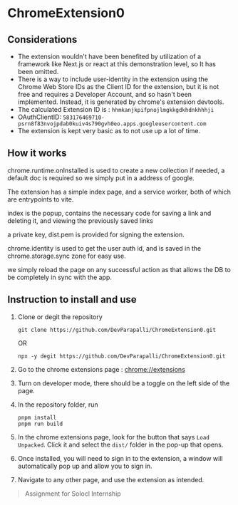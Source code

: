 # ChromeExtension0

## Considerations

- The extension wouldn't have been benefited by utilization of a framework like Next.js or react at this demonstration level, so It has been omitted.
- There is a way to include user-identity in the extension using the Chrome Web Store IDs as the Client ID for the extension, but it is not free and requires a Developer Account, and so hasn't been implemented. Instead, it is generated by chrome's extension devtools.
- The calculated Extension ID is : `hhmkanjkpifpnojlmgkkgdkhdnkhhhji`
- OAuthClientID: `583176469710-psrn8f83nvojpdab0kuiv4s790gvh0eo.apps.googleusercontent.com`
- The extension is kept very basic as to not use up a lot of time.

## How it works

chrome.runtime.onInstalled is used to create a new collection if needed, a default doc is required so we simply put in a address of google.

The extension has a simple index page, and a service worker, both of which are entrypoints to vite.

index is the popup, contains the necessary code for saving a link and deleting it, and viewing the previously saved links

a private key, dist.pem is provided for signing the extension.

chrome.identity is used to get the user auth id, and is saved in the chrome.storage.sync zone for easy use.

we simply reload the page on any successful action as that allows the DB to be completely in sync with the app.

## Instruction to install and use

1. Clone or degit the repository

   ```shell
   git clone https://github.com/DevParapalli/ChromeExtension0.git
   ```

   OR

   ```shell
   npx -y degit https://github.com/DevParapalli/ChromeExtension0.git
   ```

2. Go to the chrome extensions page : <chrome://extensions>
3. Turn on developer mode, there should be a toggle on the left side of the page.
4. In the repository folder, run

   ```shell
   pnpm install
   pnpm run build
   ```

5. In the chrome extensions page, look for the button that says `Load Unpacked`. Click it and select the `dist/` folder in the pop-up that opens.
6. Once installed, you will need to sign in to the extension, a window will automatically pop up and allow you to sign in.
7. Navigate to any other page, and use the extension as intended.

> Assignment for Solocl Internship
